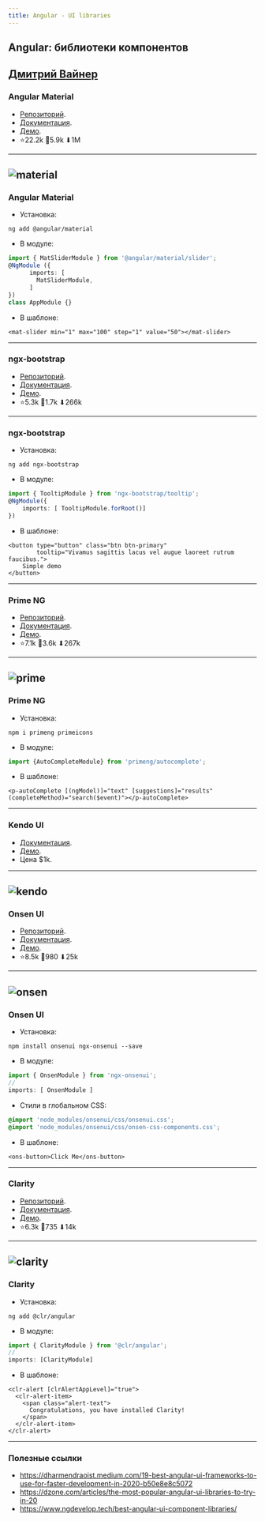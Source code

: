 ```yaml
---
title: Angular - UI libraries
---
```


## Angular: библиотеки компонентов

[Дмитрий Вайнер](https://github.com/dmitryweiner)
---

### Angular Material
* [Репозиторий](https://github.com/angular/components).
* [Документация](https://material.angular.io/components/categories).
* [Демо](https://material-density.glitch.me/).
* ⭐22.2k 🍴5.9k ⬇1M
---

![material](assets/angular-ui/material.png)
---

### Angular Material
* Установка:
```shell
ng add @angular/material
```
* В модуле:
```ts
import { MatSliderModule } from '@angular/material/slider';
@NgModule ({
      imports: [
        MatSliderModule,
      ]
})
class AppModule {}
```
* В шаблоне:
```angular2html
<mat-slider min="1" max="100" step="1" value="50"></mat-slider>
```
---

### ngx-bootstrap
* [Репозиторий](https://github.com/valor-software/ngx-bootstrap).
* [Документация](https://valor-software.com/ngx-bootstrap/#/documentation).
* [Демо](https://codesandbox.io/s/j3qz78qvzy).
* ⭐5.3k 🍴1.7k ⬇266k
---

### ngx-bootstrap
* Установка:
```shell
ng add ngx-bootstrap
```
* В модуле:
```ts
import { TooltipModule } from 'ngx-bootstrap/tooltip';
@NgModule({
    imports: [ TooltipModule.forRoot()]
})
```
* В шаблоне:
```angular2html
<button type="button" class="btn btn-primary"
        tooltip="Vivamus sagittis lacus vel augue laoreet rutrum faucibus.">
    Simple demo
</button>
```
---

### Prime NG
* [Репозиторий](https://github.com/primefaces/primeng).
* [Документация](https://primefaces.org/primeng/showcase/#/setup).
* [Демо](https://primefaces.org/primeng/showcase/#/).
* ⭐7.1k 🍴3.6k ⬇267k
---

![prime](assets/angular-ui/prime.png)
---

### Prime NG
* Установка:
```shell
npm i primeng primeicons
```
* В модуле:
```ts
import {AutoCompleteModule} from 'primeng/autocomplete';
```
* В шаблоне:
```angular2html
<p-autoComplete [(ngModel)]="text" [suggestions]="results" (completeMethod)="search($event)"></p-autoComplete>
```
---

### Kendo UI
* [Документация](https://www.telerik.com/kendo-angular-ui/components/buttons/).
* [Демо](https://www.telerik.com/kendo-angular-ui/components/).
* Цена $1k.
---

![kendo](assets/angular-ui/kendo.png)
---

### Onsen UI
* [Репозиторий](https://github.com/OnsenUI/OnsenUI).
* [Документация](https://onsen.io/v2/guide/angular2/).
* [Демо](https://onsen.io/angular2/).
* ⭐8.5k 🍴980 ⬇25k
---

![onsen](assets/angular-ui/onsen.png)
---

### Onsen UI
* Установка:
```shell
npm install onsenui ngx-onsenui --save
```
* В модуле:
```ts
import { OnsenModule } from 'ngx-onsenui';
//
imports: [ OnsenModule ]
```
* Стили в глобальном CSS:
```scss
@import 'node_modules/onsenui/css/onsenui.css';
@import 'node_modules/onsenui/css/onsen-css-components.css';
```
* В шаблоне:
```angular2html
<ons-button>Click Me</ons-button>
```
---

### Clarity
* [Репозиторий](https://github.com/vmware/clarity).
* [Документация](https://clarity.design/get-started/developing/angular/).
* [Демо]().
* ⭐6.3k 🍴735 ⬇14k
---

![clarity](assets/angular-ui/clarity.png)
---

### Clarity
* Установка:
```shell
ng add @clr/angular
```
* В модуле:
```ts
import { ClarityModule } from '@clr/angular';
//
imports: [ClarityModule]
```
* В шаблоне:
```angular2html
<clr-alert [clrAlertAppLevel]="true">
  <clr-alert-item>
    <span class="alert-text">
      Congratulations, you have installed Clarity!
    </span>
  </clr-alert-item>
</clr-alert>
```
---

### Полезные ссылки
* https://dharmendraoist.medium.com/19-best-angular-ui-frameworks-to-use-for-faster-development-in-2020-b50e8e8c5072
* https://dzone.com/articles/the-most-popular-angular-ui-libraries-to-try-in-20
* https://www.ngdevelop.tech/best-angular-ui-component-libraries/